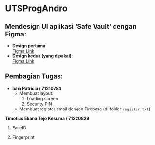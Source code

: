 # UTSProgAndro

## Mendesign UI aplikasi 'Safe Vault' dengan Figma:
- **Design pertama**:  
  [Figma Link](https://www.figma.com/design/WHdAtmHvaRQuxTQATaB8DG/uts-andro_project?node-id=0-1&p=f&t=El75HLjfvKeSDikg-0)  
- **Design kedua (yang dipakai)**:  
  [Figma Link](https://www.figma.com/design/AtoNoR0Rbm8TgEjP6M8vhn/SafeVault?node-id=0-1&p=f&t=bbBOHO7TKh9hRv9g-0)  

## Pembagian Tugas:
- **Icha Patricia / 71210784**  
  - Membuat layout:
    1. Loading screen  
    2. Security PIN  
  - Membuat register email dengan Firebase (di folder `register.txt`)
  
**Timotius Ekana Tejo Kesuma / 71220829**

1. FaceID

2. Fingerprint

